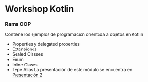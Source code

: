 # Workshop Kotlin

### Rama OOP
Contiene los ejemplos de programación orientada a objetos en Kotlin
  - Properties y delegated properties
  - Extensiones
  - Sealed Classes
  - Enum
  - Inline Clases
  - Type Alias
La presentación de este módulo se encuentra en [Presentación 2](https://docs.google.com/presentation/d/1JVhzRCsjtIxXDjBP7EfczMDYY1ayQ9Qfdo7E1KHiRxw/edit?usp=sharing)
